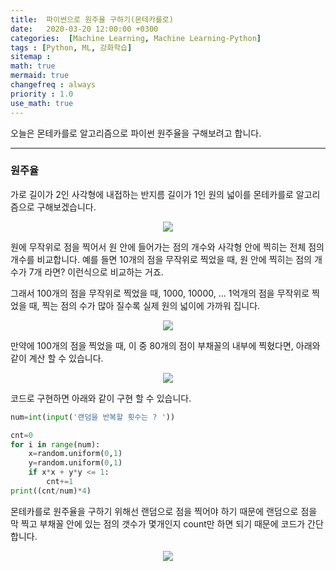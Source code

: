 ```yaml
---
title:  파이썬으로 원주율 구하기(몬테카를로)
date:   2020-03-20 12:00:00 +0300
categories:  [Machine Learning, Machine Learning-Python]
tags : [Python, ML, 강화학습]
sitemap :
math: true
mermaid: true
changefreq : always
priority : 1.0
use_math: true
---
```



오늘은 몬테카를로 알고리즘으로 파이썬 원주율을 구해보려고 합니다. 

-------

### 원주율  

가로 길이가 2인 사각형에 내접하는 반지름 길이가 1인 원의 넓이를 몬테카를로 알고리즘으로 구해보겠습니다.


<center><img src="../../assets//images/cir2.png" ></center>


원에 무작위로 점을 찍어서 원 안에 들어가는 점의 개수와 사각형 안에 찍히는 전체 점의 개수를 비교합니다. 예를 들면 10개의 점을 무작위로 찍었을 때, 원 안에 찍히는 점의 개수가 7개 라면? 이런식으로 비교하는 거죠. 


그래서 100개의 점을 무작위로 찍었을 때, 1000, 10000, ... 1억개의 점을 무작위로 찍었을 때, 찍는 점의 수가 많아 질수록 실제 원의 넓이에 가까워 집니다.  

<center><img src="../../assets//images/cir3.png" ></center>

만약에 100개의 점을 찍었을 때, 이 중 80개의 점이 부채꼴의 내부에 찍혔다면, 아래와 같이 계산 할 수 있습니다. 

<center><img src="../../assets//images/cir4.png" ></center>


코드로 구현하면 아래와 같이 구현 할 수 있습니다.

```python
num=int(input('랜덤을 반복할 횟수는 ? '))

cnt=0
for i in range(num):
    x=random.uniform(0,1)
    y=random.uniform(0,1)
    if x*x + y*y <= 1:
        cnt+=1
print((cnt/num)*4)
```

몬테카를로 원주율을 구하기 위해선 랜덤으로 점을 찍어야 하기 때문에 랜덤으로 점을 막 찍고 부채꼴 안에 있는 점의 갯수가 몇개인지 count만 하면 되기 때문에 코드가 간단합니다. 


<center><img src="../../assets//images/cir.png" ></center>



